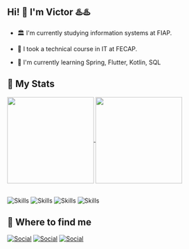 
## Hi! 👋 I'm Victor ♨️♨️


- 🏛️ I'm currently studying information systems at FIAP.

- 🏬 I took a technical course in IT at FECAP.

- 🍃 I'm currently learning Spring, Flutter, Kotlin, SQL

##  🌠 My Stats
 <a href="https://github.com/vmventuraa/github-readme-stats">
  <img height=200 align="center" src="https://github-readme-stats.vercel.app/api?username=vmventuraa&theme=dracula" />
</a>
<a href="https://github.com/anuraghazra/convoychat">
  <img height=200 align="center" src="https://github-readme-stats.vercel.app/api/top-langs?username=vmventuraa&layout=compact&langs_count=8&card_width=320&theme=dracula" />
</a>




<br>![Skills](https://img.shields.io/badge/Java-ED8B00?style=for-the-badge&logo=openjdk&logoColor=white)
![Skills](https://img.shields.io/badge/Dart-0175C2?style=for-the-badge&logo=dart&logoColor=white)
![Skills](https://img.shields.io/badge/Spring-6DB33F?style=for-the-badge&logo=spring&logoColor=white)
![Skills](https://img.shields.io/badge/HTML5-E34F26?style=for-the-badge&logo=html5&logoColor=white)




##  🔗 Where to find me
[![Social](https://img.shields.io/badge/GitHub-100000?style=for-the-badge&logo=github&logoColor=white)](https://github.com/vmventuraa)
 [![Social](https://img.shields.io/badge/LinkedIn-0077B5?style=for-the-badge&logo=linkedin&logoColor=white)](https://www.linkedin.com/in/victormventura/)
 [![Social](https://img.shields.io/badge/Gmail-D14836?style=for-the-badge&logo=gmail&logoColor=white)](mailto:vmventura025@gmail.com)

 
 

